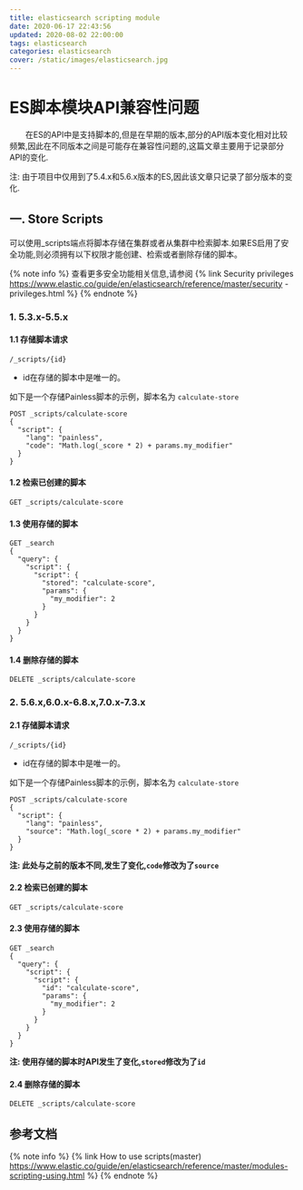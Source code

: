 ```yaml
---
title: elasticsearch scripting module
date: 2020-06-17 22:43:56
updated: 2020-08-02 22:00:00
tags: elasticsearch
categories: elasticsearch
cover: /static/images/elasticsearch.jpg
---
```


# ES脚本模块API兼容性问题

<p style="text-indent: 2em">在ES的API中是支持脚本的,但是在早期的版本,部分的API版本变化相对比较频繁,因此在不同版本之间是可能存在兼容性问题的,这篇文章主要用于记录部分API的变化.</p>

<!-- more -->
注: 由于项目中仅用到了5.4.x和5.6.x版本的ES,因此该文章只记录了部分版本的变化.

## 一. Store Scripts

可以使用_scripts端点将脚本存储在集群或者从集群中检索脚本.如果ES启用了安全功能,则必须拥有以下权限才能创建、检索或者删除存储的脚本。

{% note info %}
查看更多安全功能相关信息,请参阅 {% link Security privileges https://www.elastic.co/guide/en/elasticsearch/reference/master/security
-privileges.html %}
{% endnote %}
### 1. 5.3.x-5.5.x

#### 1.1 存储脚本请求

``` http request
/_scripts/{id}
```

- id在存储的脚本中是唯一的。

<p style="text-indent: 2em">

如下是一个存储Painless脚本的示例，脚本名为 `calculate-store` 

</p>

``` http request
POST _scripts/calculate-score
{
  "script": {
    "lang": "painless",
    "code": "Math.log(_score * 2) + params.my_modifier"
  }
}
```

#### 1.2 检索已创建的脚本

``` http request
GET _scripts/calculate-score
```

#### 1.3 使用存储的脚本

``` http request
GET _search
{
  "query": {
    "script": {
      "script": {
        "stored": "calculate-score",
        "params": {
          "my_modifier": 2
        }
      }
    }
  }
}
```

#### 1.4 删除存储的脚本
``` http request
DELETE _scripts/calculate-score
```

### 2. 5.6.x,6.0.x-6.8.x,7.0.x-7.3.x

#### 2.1 存储脚本请求

``` http request
/_scripts/{id}
```

- id在存储的脚本中是唯一的。

<p style="text-indent: 2em">

如下是一个存储Painless脚本的示例，脚本名为 `calculate-store` 

</p>

``` http request
POST _scripts/calculate-score
{
  "script": {
    "lang": "painless",
    "source": "Math.log(_score * 2) + params.my_modifier"
  }
}
```
**注: 此处与之前的版本不同,发生了变化,`code`修改为了`source`**

#### 2.2 检索已创建的脚本

``` http request
GET _scripts/calculate-score
```

#### 2.3 使用存储的脚本

``` http request
GET _search
{
  "query": {
    "script": {
      "script": {
        "id": "calculate-score",
        "params": {
          "my_modifier": 2
        }
      }
    }
  }
}
```
**注: 使用存储的脚本时API发生了变化,`stored`修改为了`id`**
#### 2.4 删除存储的脚本
``` http request
DELETE _scripts/calculate-score
```


## 参考文档
{% note info %}
{% link How to use scripts(master) https://www.elastic.co/guide/en/elasticsearch/reference/master/modules-scripting-using.html %}
{% endnote %}
